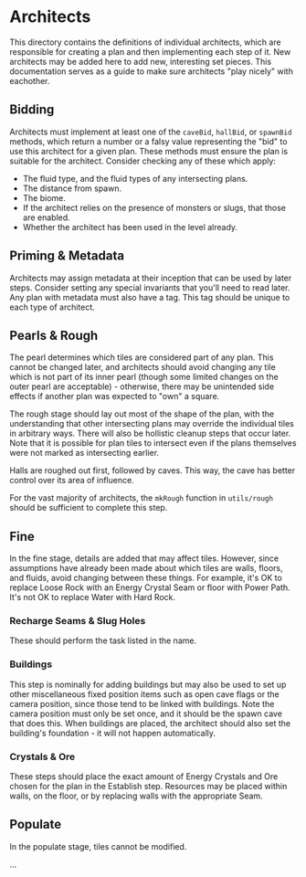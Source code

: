 # Architects

This directory contains the definitions of individual architects, which are responsible for creating a plan and then implementing each step of it. New architects may be added here to add new, interesting set pieces. This documentation serves as a guide to make sure architects "play nicely" with eachother.

## Bidding

Architects must implement at least one of the `caveBid`, `hallBid`, or `spawnBid` methods, which return a number or a falsy value representing the "bid" to use this architect for a given plan. These methods must ensure the plan is suitable for the architect. Consider checking any of these which apply:

- The fluid type, and the fluid types of any intersecting plans.
- The distance from spawn.
- The biome.
- If the architect relies on the presence of monsters or slugs, that those are enabled.
- Whether the architect has been used in the level already.

## Priming & Metadata

Architects may assign metadata at their inception that can be used by later steps. Consider setting any special invariants that you'll need to read later. Any plan with metadata must also have a tag. This tag should be unique to each type of architect.

## Pearls & Rough

The pearl determines which tiles are considered part of any plan. This cannot be changed later, and architects should avoid changing any tile which is not part of its inner pearl (though some limited changes on the outer pearl are acceptable) - otherwise, there may be unintended side effects if another plan was expected to "own" a square.

The rough stage should lay out most of the shape of the plan, with the understanding that other intersecting plans may override the individual tiles in arbitrary ways. There will also be hollistic cleanup steps that occur later. Note that it is possible for plan tiles to intersect even if the plans themselves were not marked as intersecting earlier.

Halls are roughed out first, followed by caves. This way, the cave has better control over its area of influence.

For the vast majority of architects, the `mkRough` function in `utils/rough` should be sufficient to complete this step.

## Fine

In the fine stage, details are added that may affect tiles. However, since assumptions have already been made about which tiles are walls, floors, and fluids, avoid changing between these things. For example, it's OK to replace Loose Rock with an Energy Crystal Seam or floor with Power Path. It's not OK to replace Water with Hard Rock.

### Recharge Seams & Slug Holes

These should perform the task listed in the name.

### Buildings

This step is nominally for adding buildings but may also be used to set up other miscellaneous fixed position items such as open cave flags or the camera position, since those tend to be linked with buildings. Note the camera position must only be set once, and it should be the spawn cave that does this. When buildings are placed, the architect should also set the building's foundation - it will not happen automatically.

### Crystals & Ore

These steps should place the exact amount of Energy Crystals and Ore chosen for the plan in the Establish step. Resources may be placed within walls, on the floor, or by replacing walls with the appropriate Seam.

## Populate

In the populate stage, tiles cannot be modified.

...